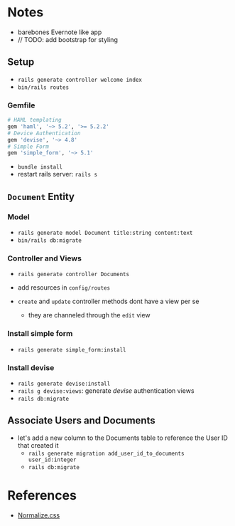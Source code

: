 # Notes

- barebones Evernote like app
- // TODO: add bootstrap for styling

## Setup

- `rails generate controller welcome index`
- `bin/rails routes`

### Gemfile

```ruby
# HAML templating
gem 'haml', '~> 5.2', '>= 5.2.2'
# Device Authentication
gem 'devise', '~> 4.8'
# Simple Form
gem 'simple_form', '~> 5.1'
```

- `bundle install`
- restart rails server: `rails s`

## `Document` Entity

### Model

- `rails generate model Document title:string content:text`
- `bin/rails db:migrate`

### Controller and Views

- `rails generate controller Documents`
- add resources in `config/routes`

- `create` and `update` controller methods dont have a view per se
  - they are channeled through the `edit` view

### Install simple form

- `rails generate simple_form:install`

### Install devise

- `rails generate devise:install`
- `rails g devise:views`: generate _devise_ authentication views
- `rails db:migrate`

## Associate Users and Documents

- let's add a new column to the Documents table to reference the User ID that created it
  - `rails generate migration add_user_id_to_documents user_id:integer`
  - `rails db:migrate`

# References

- [Normalize.css](https://necolas.github.io/normalize.css/)
